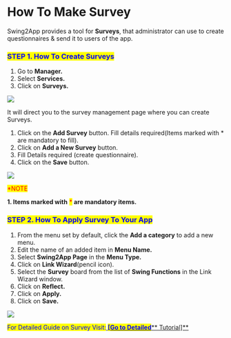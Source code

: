 # How To Make Survey

Swing2App provides a tool for **Surveys**, that administrator can use to create questionnaires & send it to users of the app.



### <mark style="color:blue;">**STEP 1. How To Create Surveys**</mark>

1. Go to **Manager.**
2. Select **Services.**
3. Click on **Surveys.**

![](https://support.swing2app.com/wp-content/uploads/2020/02/new\_sur.png)

It will direct you to the survey management page where you can create Surveys.

1. Click on the **Add Survey** button. Fill details required(Items marked with \* are mandatory to fill).
2. Click on **Add a New Survey** button.
3. Fill Details required (create questionnaire).
4. Click on the **Save** button.

![](https://support.swing2app.com/wp-content/uploads/2018/10/e9.png)

<mark style="color:red;">\*NOTE</mark>&#x20;

**1.  Items marked with** <mark style="color:red;">\*</mark> **are mandatory items.**



### <mark style="color:blue;">**STEP 2. How To Apply Survey To Your App**</mark>

1. From the menu set by default, click the **Add a category** to add a new menu.
2. Edit the name of an added item in **Menu Name.**
3. Select **Swing2App Page** in the **Menu Type.**
4. Click on **Link Wizard**(pencil icon).
5. Select the **Survey** board from the list of **Swing Functions** in the Link Wizard window.
6. Click on **Reflect.**
7. Click on **Apply.**
8. Click on **Save.**

![](https://support.swing2app.com/wp-content/uploads/2020/02/apply\_sur.png)

<mark style="color:blue;">For Detailed Guide on Survey Visit:</mark>[ <mark style="color:blue;">**\[Go to Detailed**</mark>** Tutorial\]** ](../appmanage/service/survey.md)
